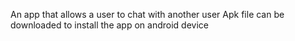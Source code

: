 An app that allows a user to chat with another user
Apk file can be downloaded to install the app on android device
